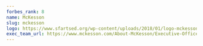 ```yaml
---
forbes_rank: 8
name: McKesson
slug: mckesson
logo: https://www.sfartsed.org/wp-content/uploads/2018/01/logo-mckesson.jpg
exec_team_url: https://www.mckesson.com/About-McKesson/Executive-Officers/
---
```

